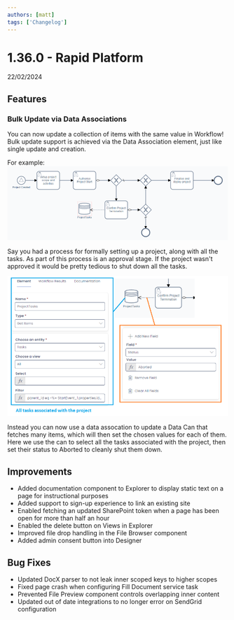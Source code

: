 ```yaml
---
authors: [matt]
tags: ['Changelog']
---
```


# 1.36.0 - Rapid Platform

22/02/2024

## Features

### Bulk Update via Data Associations

You can now update a collection of items with the same value in Workflow!
Bulk update support is achieved via the Data Association element, just like single update and creation.

For example:
![Example Project Setup Process](<Example Diagram.png>)

Say you had a process for formally setting up a project, along with all the tasks. As part of this process is an approval stage. If the project wasn't approved it would be pretty tedious to shut down all the tasks. 

![Example Data Assocation Configuration](<Example Data Configuration.png>)

Instead you can now use a data assocation to update a Data Can that fetches many items, which will then set the chosen values for each of them. Here we use the can to select all the tasks associated with the project, then set their status to Aborted to cleanly shut them down.

## Improvements

- Added documentation component to Explorer to display static text on a page for instructional purposes
- Added support to sign-up experience to link an existing site
- Enabled fetching an updated SharePoint token when a page has been open for more than half an hour
- Enabled the delete button on Views in Explorer
- Improved file drop handling in the File Browser component
- Added admin consent button into Designer

## Bug Fixes

- Updated DocX parser to not leak inner scoped keys to higher scopes
- Fixed page crash when configuring Fill Document service task
- Prevented File Preview component controls overlapping inner content
- Updated out of date integrations to no longer error on SendGrid configuration